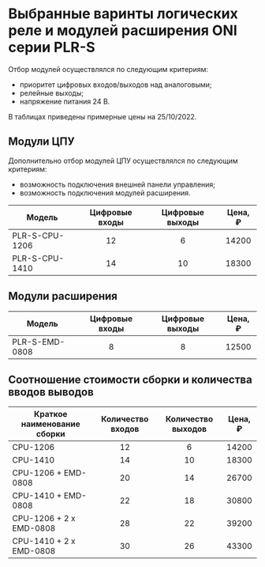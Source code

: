 # Выбранные варинты логических реле и модулей расширения ONI серии PLR-S

Отбор модулей осуществлялся по следующим критериям:
- приоритет цифровых входов/выходов над аналоговыми;
- релейные выходы;
- напряжение питания 24 В.

В таблицах приведены примерные цены на 25/10/2022.  

## Модули ЦПУ

Дополнительно отбор модулей ЦПУ осуществлялся по следующим критериям:
- возможность подключения внешней панели управления;
- возможность подключения модулей расширения.

| Модель | Цифровые входы | Цифровые выходы | Цена, ₽ |
|-|:-:|:-:|:-:|
| PLR-S-CPU-1206 | 12 | 6 | 14200 |
| PLR-S-CPU-1410 | 14 | 10 | 18300 |

## Модули расширения

| Модель | Цифровые входы | Цифровые выходы | Цена, ₽ |
|-|:-:|:-:|:-:|
| PLR-S-EMD-0808 | 8 | 8 | 12500 |

## Соотношение стоимости сборки и количества вводов выводов

| Краткое наименование сборки | Количество входов| Количество выходов | Цена, ₽ |
|-|:-:|:-:|:-:|
| CPU-1206 | 12 | 6 | 14200 |
| CPU-1410 | 14 | 10 | 18300 |
| CPU-1206 + EMD-0808 | 20 | 14 | 26700 |
| CPU-1410 + EMD-0808 | 22 | 18 | 30800 |
| CPU-1206 + 2 x EMD-0808 | 28 | 22 | 39200 |
| CPU-1410 + 2 x EMD-0808 | 30 | 26 | 43300 |
